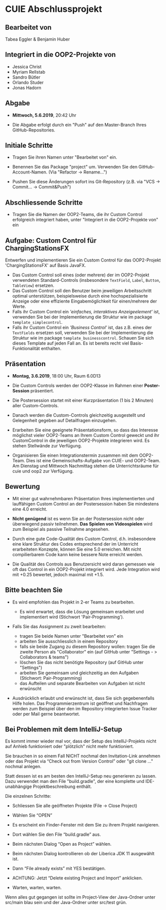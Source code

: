 ﻿# CUIE Abschlussprojekt


## Bearbeitet von
Tabea Eggler & Benjamin Huber
 
## Integriert in die OOP2-Projekte von
- Jessica Christ
- Myriam Rellstab
- Sandro Bütler
- Orlando Studer
- Jonas Hadorn

## Abgabe
- **Mittwoch, 5.6.2019**, 20:42 Uhr

- Die Abgabe erfolgt durch ein "Push" auf den Master-Branch Ihres GitHub-Repositories.


## Initiale Schritte
 - Tragen Sie ihren Namen unter "Bearbeitet von" ein.
 
 - Benennen Sie das Package "project" um. Verwenden Sie den GitHub-Account-Namen. (Via "Refactor -> Rename...")
 
 - Pushen Sie diese Änderungen sofort ins Git-Repository (z.B. via "VCS -> Commit... -> Commit&Push")
 
## Abschliessende Schritte
 - Tragen Sie die Namen der OOP2-Teams, die ihr Custom Control erfolgreich integriert haben, unter "Integriert in die OOP2-Projekte von" ein
 
 
## Aufgabe: Custom Control für ChargingStationsFX 

Entwerfen und implementieren Sie ein Custom Control für das OOP2-Projekt 'ChargingStationsFX' auf Basis JavaFX.
 - Das Custom Control soll eines (oder mehrere) der im OOP2-Projekt verwendeten Standard-Controls 
 (insbesondere `TextField`, `Label`, `Button`, `TableView`) ersetzen.
 - Das Custom Control soll den Benutzer beim jeweiligen Arbeitsschritt optimal unterstützen, beispielsweise durch eine hochspezialisierte Anzeige oder eine 
effiziente Eingabemöglichkeit für einen/mehrere der Werte.
 - Falls ihr Custom Control ein _'einfaches, interaktives Anzeigeelement'_ ist, verwenden Sie bei der Implementierung die Struktur 
 wie im package `template_simplecontrol`.
 - Falls ihr Custom Control ein _'Business Control'_ ist, das z.B. eines der `TextFields` ersetzen soll, 
 verwenden Sie bei der Implementierung die Struktur wie im package `template_businesscontrol`. Schauen Sie sich dieses 
 Template auf jeden Fall an. Es ist bereits recht viel Basis-Funktionalität enthalten.


## Präsentation
- **Montag, 3.6.2019**, 18:00 Uhr, Raum 6.0D13

- Die Custom Controls werden der OOP2-Klasse im Rahmen einer **Poster-Session** präsentiert.
- Die Postersession startet mit einer Kurzpräsentation (1 bis 2 Minuten) aller Custom-Controls.
- Danach werden die Custom-Controls gleichzeitig ausgestellt und Gelegenheit gegeben auf Detailfragen einzugehen.

- Erarbeiten Sie eine geeignete Präsentationsform, so dass das Interesse möglichst vieler OOP2-Teams 
an Ihrem Custom Control geweckt und ihr CustomControl in die jeweiligen OOP2-Projekte integrieren wird. 
Es stehen Stellwände zur Verfügung.

- Organisieren Sie einen Integrationstermin zusammen mit dem OOP2-Team. Dies ist eine Gemeinschafts-Aufgabe von CUIE- und OOP2-Team.
Am Dienstag und Mittwoch Nachmittag stehen die Unterrichtsräume für cuie und oop2 zur Verfügung.


## Bewertung
- Mit einer gut wahrnehmbaren Präsentation Ihres implementierten und lauffähigen Custom Control an der Postersession haben Sie mindestens 
  eine 4.0 erreicht.
  
- **Nicht genügend** ist es wenn Sie an der Postersession nicht oder überwiegend passiv teilnehmen. 
**Das Spielen von Videospielen** wird zum Beispiel als passive Teilnahme angesehen.

- Durch eine gute Code-Qualität des Custom Control, d.h. insbesondere eine klare Struktur des Codes entsprechend der
 im Unterricht erarbeiteten Konzepte, können Sie eine 5.0 erreichen. Mit nicht compilierbarem Code kann keine bessere Note erreicht werden.
 
- Die Qualität des Controls aus Benutzersicht wird daran gemessen wie oft das Control in ein OOP2-Projekt integriert 
 wird. Jede Integration wird mit +0.25 bewertet, jedoch maximal mit +1.5.
 

## Bitte beachten Sie
 - Es wird empfohlen das Projekt in 2-er Teams zu bearbeiten. 
   - Es wird erwartet, dass die Lösung gemeinsam erarbeitet und implementiert wird (Stichwort 'Pair-Programming').
 
 - Falls Sie das Assignment zu zweit bearbeiten:
   - tragen Sie beide Namen unter "Bearbeitet von" ein
   - arbeiten Sie ausschliesslich in einem Repository
   - falls sie beide Zugang zu diesem Repository wollen: tragen Sie die zweite Person als "Collaborator" ein (auf GitHub unter "Settings - > Collaborators & teams")
   - löschen Sie das nicht benötigte Repository (auf GitHub unter "Settings")
   - arbeiten Sie gemeinsam und gleichzeitig an den Aufgaben (Stichwort: Pair-Programming)
   - das Aufteilen und separate Bearbeiten von Aufgaben ist nicht erwünscht
 
 - Ausdrücklich erlaubt und erwünscht ist, dass Sie sich gegebenenfalls Hilfe holen.
 Das Programmierzentrum ist geöffnet und Nachfragen werden zum Beispiel über den im Repository integrierten 
 Issue Tracker oder per Mail gerne beantwortet. 


## Bei Problemen mit dem IntelliJ-Setup
 Es kommt immer wieder mal vor, dass der Setup des IntelliJ-Projekts nicht auf Anhieb funktioniert oder "plötzlich"
 nicht mehr funktioniert.
 
 Sie brauchen in so einem Fall NICHT nochmal den Invitation-Link annehmen oder das Projekt via “Check out from Version Control” oder "git clone ..." nochmal anlegen.
 
 Statt dessen ist es am besten den IntelliJ-Setup neu generieren zu lassen. Dazu verwendet man den File "build.gradle", der eine 
 komplette und IDE-unabhängige Projektbeschreibung enthält.
 
 Die einzelnen Schritte:
 
 - Schliessen Sie alle geöffneten Projekte (File -> Close Project)
 
 - Wählen Sie “OPEN” 
 
 - Es erscheint ein Finder-Fenster mit dem Sie zu ihrem Projekt navigieren.
 
 - Dort wählen Sie den File “build.gradle” aus.
 
 - Beim nächsten Dialog “Open as Project” wählen.
 
 - Beim nächsten Dialog kontrollieren ob der Liberica JDK 11 ausgewählt ist.
 
 - Dann “File already exists” mit YES bestätigen.
 
 - ACHTUNG: Jetzt “Delete existing Project and Import” anklicken.
 
 - Warten, warten, warten.
 
 Wenn alles gut gegangen ist sollte im Project-View der Java-Ordner unter src/main blau sein und der Java-Ordner unter src/test grün.
